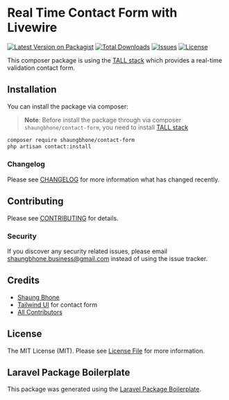 # Real Time Contact Form with Livewire

[![Latest Version on Packagist](https://img.shields.io/packagist/v/shaungbhone/contact-form.svg?style=flat-square)](https://packagist.org/packages/shaungbhone/contact-form)
[![Total Downloads](https://img.shields.io/packagist/dt/shaungbhone/contact-form.svg?style=flat-square)](https://packagist.org/packages/shaungbhone/contact-form)
[![Issues](https://img.shields.io/github/issues/ShaungBhone/contact-form)](https://github.com/ShaungBhone/contact-form/issues)
[![License](https://img.shields.io/github/license/ShaungBhone/contact-form)](https://packagist.org/packages/shaungbhone/contact-form)

This composer package is using the [TALL stack](https://tallstack.dev) which provides a real-time validation contact form.

## Installation

You can install the package via composer:

> **Note**: Before install the package through via composer `shaungbhone/contact-form`, you need to install [TALL stack](https://tallstack.dev)

```bash
composer require shaungbhone/contact-form
php artisan contact:install
```

### Changelog

Please see [CHANGELOG](CHANGELOG.md) for more information what has changed recently.

## Contributing

Please see [CONTRIBUTING](CONTRIBUTING.md) for details.

### Security

If you discover any security related issues, please email shaungbhone.business@gmail.com instead of using the issue tracker.

## Credits

- [Shaung Bhone](https://github.com/shaungbhone)
- [Tailwind UI](https://tailwindui.com) for contact form
- [All Contributors](../../contributors)

## License

The MIT License (MIT). Please see [License File](LICENSE.md) for more information.

## Laravel Package Boilerplate

This package was generated using the [Laravel Package Boilerplate](https://laravelpackageboilerplate.com).
